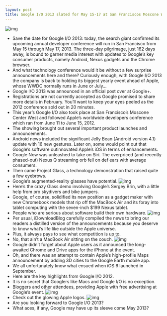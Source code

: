 ```yaml
---
layout: post
title: Google I/O 2013 slated for May 15-17 at San Franciscos Moscone West
---
```

![img](http://media.idownloadblog.com/wp-content/uploads/2012/12/Google-IO-2013-logo-medium.png)
* Save the date for Google I/O 2013: today, the search giant confirmed its upcoming annual developer conference will run in San Francisco from May 15 through May 17, 2013. The three-day pilgrimage, just 162 days away, is bound to garner media interest with updates to Google’s key consumer products, namely Android, Nexus gadgets and the Chrome browser.
* And what technology conference would it be without a few surprise announcements here and there? Curiously enough, with Google I/O 2013 the company is back to holding its biggest yearly event ahead of Apple, whose WWDC normally runs in June or July…
* Google I/O 2013 was announced in an official post over at Google+.
* Registrations are not currently accepted as Google promised to share more details in February. You’ll want to keep your eyes peeled as the 2012 conference sold out in 20 minutes.
* This year’s Google I/O also took place at San Francisco’s Moscone Center West and followed Apple’s worldwide developers conference which ran from June 11 to June 15, 2012.
* The showing brought out several important product launches and announcements.
* Android news included the significant Jelly Bean (Android version 4.1) update with 16 new gestures. Later on, some would point out that Google’s software outinnovated Apple’s iOS in terms of enhancements.
* Google Now was unleashed to take on Siri. The overpriced (and recently phased-out) Nexus Q streaming orb fell on def ears with average consumers.
* Then came Project Glass, a technology demonstration that raised quite a few eyebrows.
* Google’s augmented-reality glasses have potential.
![img](http://media.idownloadblog.com/wp-content/uploads/2012/07/Google-Project-Glass-image-004.jpg)
* Here’s the crazy Glass demo involving Google’s Sergey Brin, with a little help from pro skydivers and bike jumpers.
* Google, of course, solidified its new position as a gadget maker with new Chromebook models that rip off the MacBook Air and its foray into tablet computing with the seven-inch $199 Nexus tablet.
* People who are serious about software build their own hardware.
![img](http://media.idownloadblog.com/wp-content/uploads/2012/10/Nexus-devices-stack-Nexus-4-Nexus-7-Nexus-10.jpg)
* Per usual, iDownloadBlog carefully compiled the news to bring our readers a distilled version of the announcements because you deserve to know what’s life like outside the Apple universe.
* Plus, it always pays to see what competition is up to.
* No, that ain’t a MacBook Air sitting on the couch.
![img](http://media.idownloadblog.com/wp-content/uploads/2012/11/Chromebook-and-woman-holding-Nexus-7.jpg)
* Google didn’t forget about Apple users as it announced the long-awaited Chrome and Drive apps for the iPhone at the event.
* Oh, and there was an attempt to contain Apple’s high-profile Maps announcement by adding 3D cities to the Google Earth mobile app.
* We all unfortunately know what ensued when iOS 6 launched in September.
* Here are the key highlights from Google I/O 2012.
* It is no secret that Googlers like Macs and Google I/O is no exception.
* Bloggers and other attendees, providing Apple with free advertising at Google’s event.
![img](http://media.idownloadblog.com/wp-content/uploads/2012/12/Google-IO-2012-image-002.jpg)
* Check out the glowing Apple logos.
![img](http://media.idownloadblog.com/wp-content/uploads/2012/12/Google-IO-2012-image-001.jpg)
* Are you looking forward to Google I/O 2013?
* What aces, if any, Google may have up its sleeve come May 2013?

